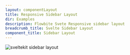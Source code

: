 ```yaml
---
layout: componentLayout
title: Responsive Sidebar Layout
dir: Examples
description: Flowbite Svete Responsive sidebar layout
breadcrumb_title: Svelte Sidebar Layout
component_title: Sidebar Layout
---
```


<script>
  import { Img } from '$lib';
  const libFiles = {
    'GitHub Repo': 'https://github.com/shinokada/flowbite-sveltekit-responsive-sidebar-layout',
    Demo: 'https://sveltekit-sidebar-layout.vercel.app/'
  };
</script>

<Img src="/images/sveltekit-sidebar-layout-optimized.png" alt="sveltekit sidebar layout" />
